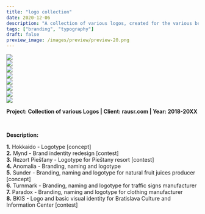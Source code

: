 ```yaml
---
title: "logo collection"
date: 2020-12-06
description: "A collection of various logos, created for the various brands and contests."
tags: ["branding", "typography"]
draft: false
preview_image: /images/preview/preview-20.png
---
```




<div class="col-adapt-single col">


<div class="row-adapt-double row" style="margin: 0 !important;">
<div class="col mr-2" style="padding: 0 !important;">
<img class="my-2" src="/images/logo-collection/content-logo-collection-hokkadio.png">
</div>
<div class="col ml-2" style="padding: 0 !important;">
<img class="my-2" src="/images/logo-collection/content-logo-collection-mynd.png">
</div>
</div>

<div class="row-adapt-double row" style="margin: 0 !important;">
<div class="col mr-2" style="padding: 0 !important;">
<img class="my-2" src="/images/logo-collection/content-logo-collection-rezort-piestany.png">
</div>
<div class="col ml-2" style="padding: 0 !important;">
<img class="my-2" src="/images/logo-collection/content-logo-collection-anomalia.png">
</div>
</div>

<div class="row-adapt-double row" style="margin: 0 !important;">
<div class="col mr-2" style="padding: 0 !important;">
<img class="my-2" src="/images/logo-collection/content-logo-collection-sunder.png">
</div>
<div class="col ml-2" style="padding: 0 !important;">
<img class="my-2" src="/images/logo-collection/content-logo-collection-turnmark.png">
</div>
</div>


<div class="row-adapt-double row" style="margin: 0 !important;">
<div class="col mr-2" style="padding: 0 !important;">
<img class="my-2" src="/images/logo-collection/content-logo-collection-paradox.png">
</div>
<div class="col ml-2" style="padding: 0 !important;">
<img class="my-2" src="/images/logo-collection/content-logo-collection-bkis.png">
</div>
</div>


</div>


<div class="col-adapt-single col" style="margin-bottom: 5rem !important;">

	
**Project: Collection of various Logos | Client: rausr.com | Year: 2018-20XX**

<br>

**Description:**
<br>

**1.** Hokkaido - Logotype [concept]<br>
**2.** Mynd - Brand indentity redesign [contest]<br>
**3.** Rezort Piešťany - Logotype for Pieštany resort [contest]<br>
**4.** Anomalia - Branding, naming and logotype<br>
**5.** Sunder - Branding, naming and logotype for natural fruit juices producer [concept]<br>
**6.** Turnmark - Branding, naming and logotype for traffic signs manufacturer<br>
**7.** Paradox - Branding, naming and logotype for clothing manufacturer<br>
**8.** BKIS - Logo and basic visual identity for Bratislava Culture and Information Center [contest]<br>


</div>

